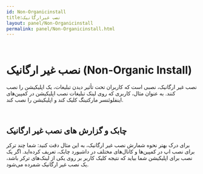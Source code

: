 ```yaml
---  
id: Non-Organicinstall  
title:نصب غیرارگانیک  
layout: panel/Non-Organicinstall  
permalink: panel/Non-Organicinstall.html  
---  
```


<br>

# نصب غیر ارگانیک (Non-Organic Install) 

نصب غیر ارگانیک، نصبی است که کاربران تحت تأثیر دیدن تبلیغات، یک اپلیکیشن را نصب کنند.  به عنوان مثال، کاربری که روی لینک تبلیغات نصب اپلیکیشن در کمپین‌های اینفلوئنسر مارکتینگ کلیک کند و اپلیکیشن را نصب کند. 


<br>

## چابک و گزارش ‌های نصب غیر ارگانیک 


برای درک بهتر نحوه شمارش نصب غیر ارگانیک، به این مثال دقت کنید: 
شما چند ترکر برای نصب اپ در کمپین‌ها و کانال‌های مختلف در داشبورد چابک، تعریف کرده‌اید. اگر یک نصب برای اپلیکیشن شما بیاید که نتیجه کلیک کاربر بر روی یکی از لینک‌های ترکر باشد، یک نصب غیر ارگانیک شمرده می‌شود. 


<br>

